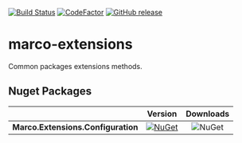 [![Build Status](https://dev.azure.com/marcoaurelioit/marco-extensions/_apis/build/status/marcoaurelioit.marco-extensions)](https://dev.azure.com/marcoaurelioit/marco-extensions/_build/latest?definitionId=1)
[![CodeFactor](https://www.codefactor.io/repository/github/marcoaurelioit/marco-extensions/badge)](https://www.codefactor.io/repository/github/marcoaurelioit/marco-extensions)
[![GitHub release](https://img.shields.io/github/release/marcoaurelioit/marco-extensions.svg)](https://github.com/marcoaurelioit/marco-extensions/releases)

# marco-extensions
Common packages extensions methods.

## Nuget Packages
||Version|Downloads|
|---------------------------|:---:|:---:|
|**Marco.Extensions.Configuration**|[![NuGet](https://img.shields.io/nuget/v/Marco.Extensions.Configuration.svg)](https://www.nuget.org/packages/Marco.Extensions.Configuration/)|![NuGet](https://img.shields.io/nuget/dt/Marco.Extensions.Configuration.svg)|
